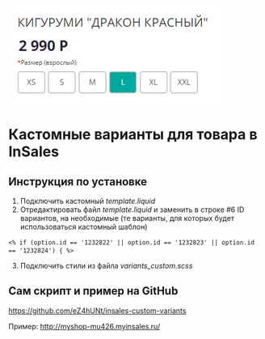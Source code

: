 ![Кастомные варианты для товара в InSales](https://github.com/eZ4hUNt/insales-custom-variants/blob/master/Screenshot_4.jpg?raw=true)
# Кастомные варианты для товара в InSales
## Инструкция по установке
1. Подключить кастомный *template.liquid*
2. Отредактировать файл *template.liquid* и заменить в строке #6 ID вариантов, на необходимые (те варианты, для которых будет использоваться кастомный шаблон)
```
<% if (option.id == '1232822' || option.id == '1232823' || option.id == '1232824') { %>
```
3. Подключить стили из файла *variants_custom.scss*

## Сам скрипт и пример на GitHub
https://github.com/eZ4hUNt/insales-custom-variants

Пример: http://myshop-mu426.myinsales.ru/

